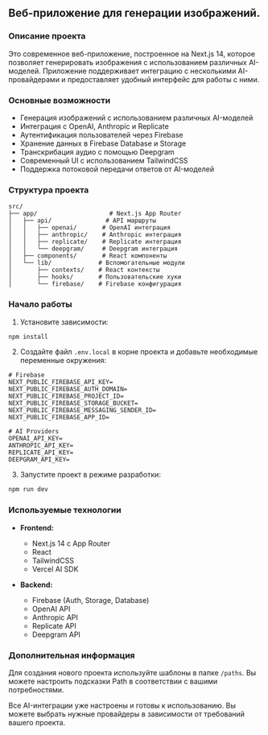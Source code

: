 ## Веб-приложение для генерации изображений.

### Описание проекта

Это современное веб-приложение, построенное на Next.js 14, которое позволяет генерировать изображения с использованием различных AI-моделей. Приложение поддерживает интеграцию с несколькими AI-провайдерами и предоставляет удобный интерфейс для работы с ними.

### Основные возможности

- Генерация изображений с использованием различных AI-моделей
- Интеграция с OpenAI, Anthropic и Replicate
- Аутентификация пользователей через Firebase
- Хранение данных в Firebase Database и Storage
- Транскрибация аудио с помощью Deepgram
- Современный UI с использованием TailwindCSS
- Поддержка потоковой передачи ответов от AI-моделей

### Структура проекта

```
src/
├── app/                    # Next.js App Router
│   ├── api/               # API маршруты
│   │   ├── openai/       # OpenAI интеграция
│   │   ├── anthropic/    # Anthropic интеграция
│   │   ├── replicate/    # Replicate интеграция
│   │   └── deepgram/     # Deepgram интеграция
│   ├── components/       # React компоненты
│   └── lib/             # Вспомогательные модули
│       ├── contexts/    # React контексты
│       ├── hooks/       # Пользовательские хуки
│       └── firebase/    # Firebase конфигурация
```

### Начало работы

1. Установите зависимости:
```bash
npm install
```

2. Создайте файл `.env.local` в корне проекта и добавьте необходимые переменные окружения:
```env
# Firebase
NEXT_PUBLIC_FIREBASE_API_KEY=
NEXT_PUBLIC_FIREBASE_AUTH_DOMAIN=
NEXT_PUBLIC_FIREBASE_PROJECT_ID=
NEXT_PUBLIC_FIREBASE_STORAGE_BUCKET=
NEXT_PUBLIC_FIREBASE_MESSAGING_SENDER_ID=
NEXT_PUBLIC_FIREBASE_APP_ID=

# AI Providers
OPENAI_API_KEY=
ANTHROPIC_API_KEY=
REPLICATE_API_KEY=
DEEPGRAM_API_KEY=
```

3. Запустите проект в режиме разработки:
```bash
npm run dev
```

### Используемые технологии

- **Frontend:**
  - Next.js 14 с App Router
  - React
  - TailwindCSS
  - Vercel AI SDK

- **Backend:**
  - Firebase (Auth, Storage, Database)
  - OpenAI API
  - Anthropic API
  - Replicate API
  - Deepgram API

### Дополнительная информация

Для создания нового проекта используйте шаблоны в папке `/paths`. Вы можете настроить подсказки Path в соответствии с вашими потребностями.

Все AI-интеграции уже настроены и готовы к использованию. Вы можете выбрать нужные провайдеры в зависимости от требований вашего проекта.